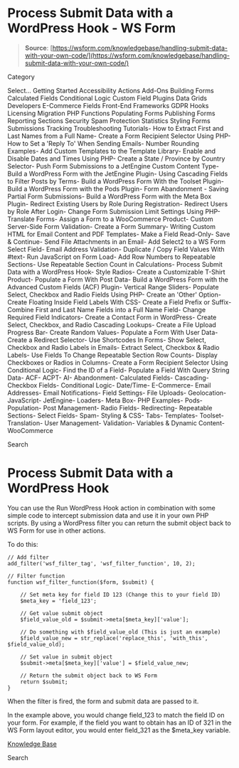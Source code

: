 # Process Submit Data with a WordPress Hook - WS Form

> **Source**: [https://wsform.com/knowledgebase/handling-submit-data-with-your-own-code/](https://wsform.com/knowledgebase/handling-submit-data-with-your-own-code/)


Category

Select...
 Getting Started Accessibility Actions Add-Ons Building Forms Calculated Fields Conditional Logic Custom Field Plugins Data Grids Developers E-Commerce Fields Front-End Frameworks GDPR Hooks Licensing Migration PHP Functions Populating Forms Publishing Forms Reporting Sections Security Spam Protection Statistics Styling Forms Submissions Tracking Troubleshooting Tutorials- How to Extract First and Last Names from a Full Name- Create a Form Recipient Selector Using PHP- How to Set a 'Reply To' When Sending Emails- Number Rounding Examples- Add Custom Templates to the Template Library- Enable and Disable Dates and Times Using PHP- Create a State / Province by Country Selector- Push Form Submissions to a JetEngine Custom Content Type- Build a WordPress Form with the JetEngine Plugin- Using Cascading Fields to Filter Posts by Terms- Build a WordPress Form With the Toolset Plugin- Build a WordPress Form with the Pods Plugin- Form Abandonment - Saving Partial Form Submissions- Build a WordPress Form with the Meta Box Plugin- Redirect Existing Users by Role During Registration- Redirect Users by Role After Login- Change Form Submission Limit Settings Using PHP- Translate Forms- Assign a Form to a WooCommerce Product- Custom Server-Side Form Validation- Create a Form Summary- Writing Custom HTML for Email Content and PDF Templates- Make a Field Read-Only- Save & Continue- Send File Attachments in an Email- Add Select2 to a WS Form Select Field- Email Address Validation- Duplicate / Copy Field Values With #text- Run JavaScript on Form Load- Add Row Numbers to Repeatable Sections- Use Repeatable Section Count in Calculations- Process Submit Data with a WordPress Hook- Style Radios- Create a Customizable T-Shirt Product- Populate a Form With Post Data- Build a WordPress Form with the Advanced Custom Fields (ACF) Plugin- Vertical Range Sliders- Populate Select, Checkbox and Radio Fields Using PHP- Create an 'Other' Option- Create Floating Inside Field Labels With CSS- Create a Field Prefix or Suffix- Combine First and Last Name Fields into a Full Name Field- Change Required Field Indicators- Create a Contact Form in WordPress- Create Select, Checkbox, and Radio Cascading Lookups- Create a File Upload Progress Bar- Create Random Values- Populate a Form With User Data- Create a Redirect Selector- Use Shortcodes In Forms- Show Select, Checkbox and Radio Labels in Emails- Extract Select, Checkbox & Radio Labels- Use Fields To Change Repeatable Section Row Counts- Display Checkboxes or Radios in Columns- Create a Form Recipient Selector Using Conditional Logic- Find the ID of a Field- Populate a Field With Query String Data- ACF- ACPT- AI- Abandonment- Calculated Fields- Cascading- Checkbox Fields- Conditional Logic- Date/Time- E-Commerce- Email Addresses- Email Notifications- Field Settings- File Uploads- Geolocation- JavaScript- JetEngine- Loaders- Meta Box- PHP Examples- Pods- Population- Post Management- Radio Fields- Redirecting- Repeatable Sections- Select Fields- Spam- Styling & CSS- Tabs- Templates- Toolset- Translation- User Management- Validation- Variables & Dynamic Content- WooCommerce

Search

# Process Submit Data with a WordPress Hook

You can use the Run WordPress Hook action in combination with some simple code to intercept submission data and use it in your own PHP scripts. By using a WordPress filter you can return the submit object back to WS Form for use in other actions.

To do this:

```
// Add filter
add_filter('wsf_filter_tag', 'wsf_filter_function', 10, 2);

// Filter function
function wsf_filter_function($form, $submit) {

    // Set meta key for field ID 123 (Change this to your field ID)
    $meta_key = 'field_123';

    // Get value submit object
    $field_value_old = $submit->meta[$meta_key]['value'];

    // Do something with $field_value_old (This is just an example)
    $field_value_new = str_replace('replace_this', 'with_this', $field_value_old);

    // Set value in submit object
    $submit->meta[$meta_key]['value'] = $field_value_new;

    // Return the submit object back to WS Form
    return $submit;
}
```

When the filter is fired, the form and submit data are passed to it.

In the example above, you would change field_123 to match the field ID on your form. For example, if the field you want to obtain has an ID of 321 in the WS Form layout editor, you would enter field_321 as the $meta_key variable.

 

[Knowledge Base](https://wsform.com/knowledgebase/)

Search

